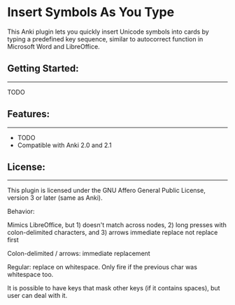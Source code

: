 # Insert Symbols As You Type

This Anki plugin lets you quickly insert Unicode symbols into cards by typing a 
predefined key sequence, similar to autocorrect function in Microsoft Word and 
LibreOffice.

## Getting Started:
----
TODO

## Features:
----
- TODO
- Compatible with Anki 2.0 and 2.1


## License:
----
This plugin is licensed under the GNU Affero General Public License, version 3 
or later (same as Anki).

Behavior:

Mimics LibreOffice, but 1) doesn't match across nodes, 2) long presses with 
colon-delimited characters, and 3) arrows immediate replace not replace first

Colon-delimited / arrows: immediate replacement

Regular: replace on whitespace. Only fire if the previous char was whitespace
too.

It is possible to have keys that mask other keys (if it contains spaces),
but user can deal with it.

